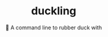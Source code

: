 <div align="center">
  
# duckling
  
🦆 A command line to rubber duck with
</div

<img src="https://media.giphy.com/media/4yOvWt3HrWw0INTFxj/giphy.gif" width="480" height="234">
